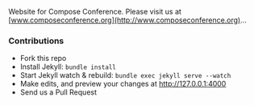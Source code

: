 Website for Compose Conference. Please visit us at [www.composeconference.org](http://www.composeconference.org)...


### Contributions
- Fork this repo
- Install Jekyll: `bundle install`
- Start Jekyll watch & rebuild: `bundle exec jekyll serve --watch`
- Make edits, and preview your changes at http://127.0.0.1:4000
- Send us a Pull Request
